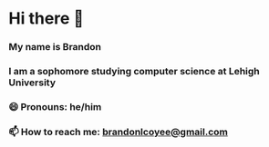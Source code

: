 # Hi there 👋
### My name is Brandon
### I am a sophomore studying computer science at Lehigh University
### 😄 Pronouns: he/him
### 📫 How to reach me: brandonlcoyee@gmail.com

<!--
**brandonlyee/brandonlyee** is a ✨ _special_ ✨ repository because its `README.md` (this file) appears on your GitHub profile.

Here are some ideas to get you started:

- 🔭 I’m currently working on ...
- 🌱 I’m currently learning ...
- 👯 I’m looking to collaborate on ...
- 🤔 I’m looking for help with ...
- 💬 Ask me about ...
- 📫 How to reach me: brandonlcoyee@gmail.com
- 😄 Pronouns: he/him
- ⚡ Fun fact: I have been skiing since I was 4 years old!
-->
